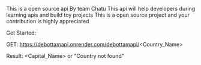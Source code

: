 This is a open source api By team Chatu
This api will help developers during learning apis and build toy projects
This is a open source project and your contribution is highly appreciated

Get Started:

GET: https://debottamapi.onrender.com/debottamapi/<Country_Name>

Result: <Capital_Name> or "Country not found"